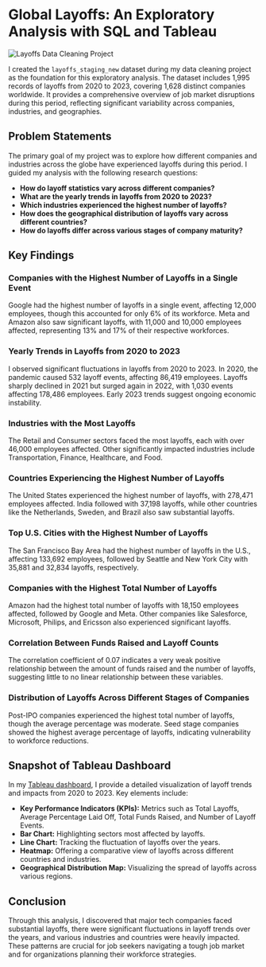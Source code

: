 
# Global Layoffs: An Exploratory Analysis with SQL and Tableau

![Layoffs Data Cleaning Project](images/layoffs_analysis.png)

I created the `layoffs_staging_new` dataset during my data cleaning project as the foundation for this exploratory analysis. The dataset includes 1,995 records of layoffs from 2020 to 2023, covering 1,628 distinct companies worldwide. It provides a comprehensive overview of job market disruptions during this period, reflecting significant variability across companies, industries, and geographies.

## Problem Statements

The primary goal of my project was to explore how different companies and industries across the globe have experienced layoffs during this period. I guided my analysis with the following research questions:

- **How do layoff statistics vary across different companies?**
- **What are the yearly trends in layoffs from 2020 to 2023?**
- **Which industries experienced the highest number of layoffs?**
- **How does the geographical distribution of layoffs vary across different countries?**
- **How do layoffs differ across various stages of company maturity?**

## Key Findings

### Companies with the Highest Number of Layoffs in a Single Event
Google had the highest number of layoffs in a single event, affecting 12,000 employees, though this accounted for only 6% of its workforce. Meta and Amazon also saw significant layoffs, with 11,000 and 10,000 employees affected, representing 13% and 17% of their respective workforces.

### Yearly Trends in Layoffs from 2020 to 2023
I observed significant fluctuations in layoffs from 2020 to 2023. In 2020, the pandemic caused 532 layoff events, affecting 86,419 employees. Layoffs sharply declined in 2021 but surged again in 2022, with 1,030 events affecting 178,486 employees. Early 2023 trends suggest ongoing economic instability.

### Industries with the Most Layoffs
The Retail and Consumer sectors faced the most layoffs, each with over 46,000 employees affected. Other significantly impacted industries include Transportation, Finance, Healthcare, and Food.

### Countries Experiencing the Highest Number of Layoffs
The United States experienced the highest number of layoffs, with 278,471 employees affected. India followed with 37,198 layoffs, while other countries like the Netherlands, Sweden, and Brazil also saw substantial layoffs.

### Top U.S. Cities with the Highest Number of Layoffs
The San Francisco Bay Area had the highest number of layoffs in the U.S., affecting 133,692 employees, followed by Seattle and New York City with 35,881 and 32,834 layoffs, respectively.

### Companies with the Highest Total Number of Layoffs
Amazon had the highest total number of layoffs with 18,150 employees affected, followed by Google and Meta. Other companies like Salesforce, Microsoft, Philips, and Ericsson also experienced significant layoffs.

### Correlation Between Funds Raised and Layoff Counts
The correlation coefficient of 0.07 indicates a very weak positive relationship between the amount of funds raised and the number of layoffs, suggesting little to no linear relationship between these variables.

### Distribution of Layoffs Across Different Stages of Companies
Post-IPO companies experienced the highest total number of layoffs, though the average percentage was moderate. Seed stage companies showed the highest average percentage of layoffs, indicating vulnerability to workforce reductions.

## Snapshot of Tableau Dashboard

In my [Tableau dashboard](link_to_dashboard), I provide a detailed visualization of layoff trends and impacts from 2020 to 2023. Key elements include:

- **Key Performance Indicators (KPIs):** Metrics such as Total Layoffs, Average Percentage Laid Off, Total Funds Raised, and Number of Layoff Events.
- **Bar Chart:** Highlighting sectors most affected by layoffs.
- **Line Chart:** Tracking the fluctuation of layoffs over the years.
- **Heatmap:** Offering a comparative view of layoffs across different countries and industries.
- **Geographical Distribution Map:** Visualizing the spread of layoffs across various regions.

## Conclusion

Through this analysis, I discovered that major tech companies faced substantial layoffs, there were significant fluctuations in layoff trends over the years, and various industries and countries were heavily impacted. These patterns are crucial for job seekers navigating a tough job market and for organizations planning their workforce strategies.
